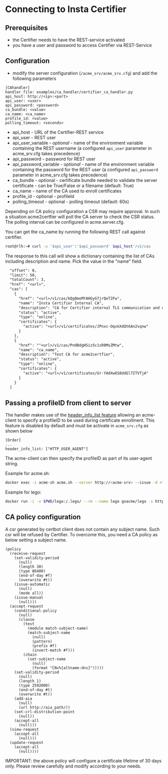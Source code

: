 <!-- markdownlint-disable  MD013 -->
<!-- wiki-title CA handler for NetGuard Certificate Manager and Insta Certifier -->
# Connecting to Insta Certifier

## Prerequisites

- the Certifier needs to have the REST-service activated
- you have a user and password to access Certifier via REST-Service

## Configuration

- modify the server configuration (`/acme_srv/acme_srv.cfg`) and add the following parameters

```config
[CAhandler]
handler_file: examples/ca_handler/certifier_ca_handler.py
api_host: http://<ip>:<port>
api_user: <user>
api_password: <password>
ca_bundle: <value>
ca_name: <ca_name>
profile_id: <value>
polling_timeout: <seconds>
```

- api_host - URL of the Certifier-REST service
- api_user - REST user
- api_user_variable - *optional* - name of the environment variable containing the REST username (a configured `api_user` parameter in acme_srv.cfg takes precedence)
- api_password - password for REST user
- api_password_variable - *optional* - name of the environment variable containing the password for the REST user (a configured `api_password` parameter in acme_srv.cfg takes precedence)
- ca_bundle - optional - certificate bundle needed to validate the server certificate - can be True/False or a filename (default: True)
- ca_name - name of the CA used to enroll certificates
- profile_id - optional - profileId
- polling_timeout - optional - polling timeout (default: 60s)

Depending on CA policy configuration a CSR may require approval. In such a situation acme2certfier will poll the CA server to check the CSR status. The polling interval can be configured in acme.server.cfg.

You can get the ca_name by running the following REST call against certifier.

```bash
root@rlh:~# curl -u '$api_user':'$api_password' $api_host'/v1/cas
```

The response to this call will show a dictionary containing the list of CAs including description and name. Pick the value in the "name" field.

```REST
  "offset": 0,
  "limit": 50,
  "totalCount": 3,
  "href": "<url>",
  "cas": [
    {
      "href": "<url>/v1/cas/kQg0moMYAHGyG7jrQeT2Fw",
      "name": "Insta Certifier Internal CA",
      "description": "CA for Certifier internal TLS communication and operational use",
      "status": "active",
      "type": "online",
      "certificates": {
        "active": "<url>/v1/certificates/JPnxc-OqxkXdQt6An2vqnw"
      }
    },
    {
      "href": ""<url>/v1/cas/PnOBdgHSiz5c1sR0MsZMtw",
      "name": "ca_name",
      "description": "Test CA for acme2certfier",
      "status": "active",
      "type": "online",
      "certificates": {
        "active": "<url>/v1/certificates/Ur-YAdXw6S8ddGl7ITVTjA"
      }
    }
  ]
```

## Passing a profileID from client to server

The handler makes use of the [header_info_list feature](header_info.md) allowing an acme-client to specify a profileID to be used during certificate enrollment. This feature is disabled by default and must be activate in `acme_srv.cfg` as shown below

```config
[Order]
...
header_info_list: ["HTTP_USER_AGENT"]
```

The acme-client can then specify the profileID as part of its user-agent string.

Example for acme.sh:

```bash
docker exec -i acme-sh acme.sh --server http://<acme-srv> --issue -d <fqdn> --standalone --useragent profileID=101 --debug 3 --output-insecure
```

Example for lego:

```bash
docker run -i -v $PWD/lego:/.lego/ --rm --name lego goacme/lego -s http://<acme-srv> -a --email "lego@example.com" --user-agent profileID=101 -d <fqdn> --http run
```

## CA policy configuration

A csr generated by certbot client does not contain any subject name. Such csr will be refused by Certifier. To overcome this, you need a CA policy as below setting a subject name.

```policy
(policy
  (receive-request
    (set-validity-period
      (null)
      (length 30)
      (type 86400)
      (end-of-day #f)
      (overwrite #t))
    (issue-automatic
      (null)
      (mode all))
    (issue-manual
      (null)))
  (accept-request
    (conditional-policy
      (null)
      (clause
        (test
          (module match-subject-name)
          (match-subject-name
            (null)
            (pattern)
            (prefix #f)
            (invert-match #f)))
        (chain
          (set-subject-name
            (null)
            (format "CN=%{altname:dns}")))))
    (set-validity-period
      (null)
      (length 1)
      (type 2592000)
      (end-of-day #t)
      (overwrite #t))
    (add-aia
      (null)
      (url http://aia_path/))
    (set-crl-distribution-point
      (null))
    (accept-all
      (null)))
  (view-request
    (accept-all
      (null)))
  (update-request
    (accept-all
      (null))))
```

IMPORTANT: the above policy will configure a certificate lifetime of 30 days only. Please review carefully and modify according to your needs.
